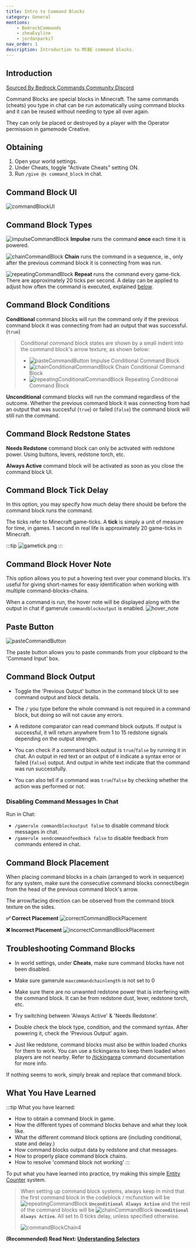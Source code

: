 ```yaml
---
title: Intro to Command Blocks
category: General
mentions:
    - BedrockCommands
    - zheaEvyline
    - jordanparki7
nav_order: 1
description: Introduction to MCBE command blocks.
---
```


## Introduction

[Sourced By Bedrock Commands Community Discord](https://discord.gg/SYstTYx5G5)

Command Blocks are special blocks in Minecraft. The same commands (cheats) you type in chat can be run automatically using command blocks and it can be reused without needing to type all over again.

They can only be placed or destroyed by a player with the Operator permission in gamemode Creative.

## Obtaining

1. Open your world settings.
2. Under Cheats, toggle "Activate Cheats" setting ON.
3. Run `/give @s command_block` in chat.

## Command Block UI

![commandBlockUI](/assets/images/commands/commandBlockUI.png)

## Command Block Types

![impulseCommandBlock](/assets/images/commands/impulseCommandBlock.png) **Impulse** runs the command __once__ each time it is powered.

![chainCommandBlock](/assets/images/commands/chainCommandBlock.png) **Chain** runs the command in a sequence, ie., only after the previous command block it is connecting from was run.

![repeatingCommandBlock](/assets/images/commands/repeatingCommandBlock.png) **Repeat** runs the command every game-tick. There are approximately 20 ticks per second. A delay can be applied to adjust how often the command is executed, explained [below](/commands/intro-to-command-blocks#command-block-tick-delay).

## Command Block Conditions

**Conditional** command blocks will run the command only if the previous command block it was connecting from had an output that was successful. (`true`)
> Conditional command block states are shown by a small indent into the command block's arrow texture, as shown below:
> - ![pasteCommandButton](/assets/images/commands/impulseConditionalCommandBlock.png) Impulse Conditional Command Block
> - ![chainConditionalCommandBlock](/assets/images/commands/chainConditionalCommandBlock.png) Chain Conditional Command Block
> - ![repeatingConditionalCommandBlock](/assets/images/commands/repeatingConditionalCommandBlock.png) Repeating Conditional Command Block

**Unconditional** command blocks will run the command regardless of the outcome. Whether the previous command block it was connecting from had an output that was succesful (`true`) or failed (`false`) the command block will still run the command. 

## Command Block Redstone States

**Needs Redstone** command block can only be activated with redstone power. Using buttons, levers, redstone torch, etc.

**Always Active** command block will be activated as soon as you close the command block UI.

## Command Block Tick Delay

In this option, you may specify how much delay there should be before the command block runs the command.

The ticks refer to Minecraft game-ticks. A **tick** is simply a unit of measure for time, in games. 1 second in real life is approximately 20 game-ticks in Minecraft.

:::tip
![gametick.png](/assets/images/commands/gametick.png)
:::

## Command Block Hover Note

This option allows you to put a hovering text over your command blocks. It's useful for giving short-names for easy identification when working with multiple command-blocks-chains.

When a command is run, the hover note will be displayed along with the output in chat if gamerule `commandblockoutput` is enabled.
![hover_note](/assets/images/commands/hover_note.png)

## Paste Button

![pasteCommandButton](/assets/images/commands/pasteCommandButton.png)

The paste button allows you to paste commands from your clipboard to the 'Command Input' box.

## Command Block Output

- Toggle the 'Previous Output' button in the command block UI to see command output and block details.

- The ` / ` you type before the whole command is not required in a command block, but doing so will not cause any errors.

- A redstone comparator can read command block outputs. If output is successful, it will return anywhere from 1 to 15 redstone signals depending on the output strength.

- You can check if a command block output is `true`/`false` by running it in chat. An output in red text or an output of `0` indicate a syntax error or failed (`false`) output. And output in white text indicate that the command was run successfully.

- You can also tell if a command was `true`/`false` by checking whether the action was performed or not.

### Disabling Command Messages In Chat

Run in Chat:
- `/gamerule commandblockoutput false` to disable command block messages in chat.
- `/gamerule sendcommandfeedback false` to disable feedback from commands entered in chat.

## Command Block Placement

When placing command blocks in a chain (arranged to work in sequence) for any system, make sure the consecutive command blocks connect/begin from the head of the previous command block's arrow.

The arrow/facing direction can be observed from the command block texture on the sides.

**✅ Correct Placement**
![correctCommandBlockPlacement](/assets/images/commands/correctCommandBlockPlacement.png)

**❌ Incorrect Placement**
![incorrectCommandBlockPlacement](/assets/images/commands/incorrectCommandBlockPlacement.png)

## Troubleshooting Command Blocks

- In world settings, under **Cheats**, make sure command blocks have not been disabled.

- Make sure gamerule `maxcommandchainlength` is not set to 0

- Make sure there are no unwanted redstone power that is interfering with the command block. It can be from redstone dust, lever, redstone torch, etc.

- Try switching between 'Always Active' & 'Needs Redstone'.

- Double check the block type, condition, and the command syntax. After powering it, check the 'Previous Output' again.

- Just like redstone, command blocks must also be within loaded chunks for them to work. You can use a tickingarea to keep them loaded when players are not nearby. Refer to [/tickingarea](https://learn.microsoft.com/en-us/minecraft/creator/documents/tickingareacommand) command documentation for more info.

If nothing seems to work, simply break and replace that command block.

## What You Have Learned

:::tip What you have learned:
- How to obtain a command block in game.
- How the different types of command blocks behave and what they look like.
- What the different command block options are (including conditional, state and delay.)
- How command blocks output data by redstone and chat messages.
- How to properly place command block chains.
- How to resolve 'command block not working' 
:::

To put what you have learned into practice, try making this simple [Entity Counter](/commands/entity-counter) system.

> When setting up command block systems, always keep in mind that the first command block in the codeblock / mcfunction will be ![repeatingCommandBlock](/assets/images/commands/repeatingCommandBlock.png) **`Unconditional Always Active`** and the rest of the command blocks will be ![chainCommandBlock](/assets/images/commands/chainCommandBlock.png) **`Unconditional Always Active`**. All set to 0 ticks delay, unless specified otherwise.
> 
> ![commandBlockChain4](/assets/images/commands/commandBlockChain/4.png)

**(Recommended) Read Next: [Understanding Selectors](/commands/selectors)**
